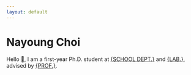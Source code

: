 ```yaml
---
layout: default
---
```


# Nayoung Choi

Hello 🤝, I am a first-year Ph.D. student at [{SCHOOL DEPT.}](www.) and [{LAB.}](www.), advised by [{PROF.}](www.).